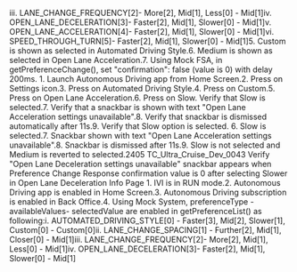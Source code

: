 iii. LANE_CHANGE_FREQUENCY[2]- More[2], Mid[1], Less[0] - Mid[1]iv. OPEN_LANE_DECELERATION[3]- Faster[2], Mid[1], Slower[0] - Mid[1]v. OPEN_LANE_ACCELERATION[4]- Faster[2], Mid[1], Slower[0] - Mid[1]vi. SPEED_THROUGH_TURN[5]- Faster[2], Mid[1], Slower[0] - Mid[1]5. Custom is shown as selected in Automated Driving Style.6. Medium is shown as selected in Open Lane Acceleration.7. Using Mock FSA, in getPreferenceChange(), set "confirmation": false (value is 0) with delay 200ms. 1. Launch Autonomous Driving app from Home Screen.2. Press on Settings icon.3. Press on Automated Driving Style.4. Press on Custom.5. Press on Open Lane Acceleration.6. Press on Slow. Verify that Slow is selected.7. Verify that a snackbar is shown with text "Open Lane Acceleration settings unavailable".8. Verify that snackbar is dismissed automatically after 11s.9. Verify that Slow option is selected. 6. Slow is selected.7. Snackbar shown with text "Open Lane Acceleration settings unavailable".8. Snackbar is dismissed after 11s.9. Slow is not selected and Medium is reverted to selected.2405 TC_Ultra_Cruise_Dev_0043 Verify "Open Lane Deceleration settings unavailable" snackbar appears when Preference Change Response confirmation value is 0 after selecting Slower in Open Lane Deceleration Info Page 1. IVI is in RUN mode.2. Autonomous Driving app is enabled in Home Screen.3. Autonomous Driving subscription is enabled in Back Office.4. Using Mock System, preferenceType - availableValues- selectedValue are enabled in getPreferenceList() as following:i. AUTOMATED_DRIVING_STYLE[0] - Faster[3], Mid[2], Slower[1], Custom[0] - Custom[0]ii. LANE_CHANGE_SPACING[1] - Further[2], Mid[1], Closer[0] - Mid[1]iii. LANE_CHANGE_FREQUENCY[2]- More[2], Mid[1], Less[0] - Mid[1]iv. OPEN_LANE_DECELERATION[3]- Faster[2], Mid[1], Slower[0] - Mid[1]